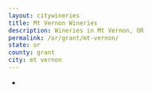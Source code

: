 ```yaml
---
layout: citywineries
title: Mt Vernon Wineries
description: Wineries in Mt Vernon, OR
permalink: /or/grant/mt-vernon/
state: or
county: grant
city: mt vernon
---
```

-
